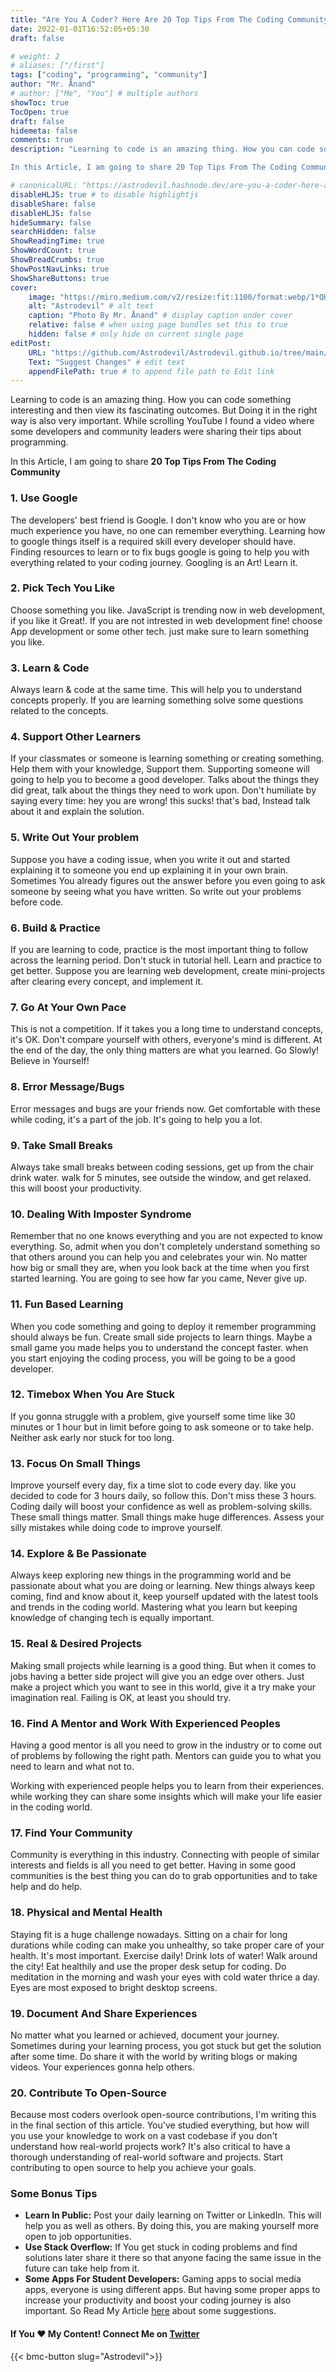 ```yaml
---
title: "Are You A Coder? Here Are 20 Top Tips From The Coding Community"
date: 2022-01-01T16:52:05+05:30
draft: false

# weight: 2
# aliases: ["/first"]
tags: ["coding", "programming", "community"]
author: "Mr. Ånand"
# author: ["Me", "You"] # multiple authors
showToc: true
TocOpen: true
draft: false
hidemeta: false
comments: true
description: "Learning to code is an amazing thing. How you can code something interesting and then view its fascinating outcomes. But Doing it in the right way is also very important. While scrolling YouTube I found a video where some developers and community leaders were sharing their tips about programming.

In this Article, I am going to share 20 Top Tips From The Coding Community "

# canonicalURL: "https://astrodevil.hashnode.dev/are-you-a-coder-here-are-20-top-tips-from-the-coding-community"
disableHLJS: true # to disable highlightjs
disableShare: false
disableHLJS: false
hideSummary: false
searchHidden: false
ShowReadingTime: true
ShowWordCount: true
ShowBreadCrumbs: true
ShowPostNavLinks: true
ShowShareButtons: true
cover:
    image: "https://miro.medium.com/v2/resize:fit:1100/format:webp/1*QHpWLfDBiXwL-W8tJNvEyw.png" # image path/url
    alt: "Astrodevil" # alt text
    caption: "Photo By Mr. Ånand" # display caption under cover
    relative: false # when using page bundles set this to true
    hidden: false # only hide on current single page
editPost:
    URL: "https://github.com/Astrodevil/Astrodevil.github.io/tree/main/content"
    Text: "Suggest Changes" # edit text
    appendFilePath: true # to append file path to Edit link
---
```


Learning to code is an amazing thing. How you can code something interesting and then view its fascinating outcomes. But Doing it in the right way is also very important. While scrolling YouTube I found a video where some developers and community leaders were sharing their tips about programming.

In this Article, I am going to share **20 Top Tips From The Coding Community** 

### 1. Use Google
The developers' best friend is Google. I don't know who you are or how much experience you have, no one can remember everything. Learning how to google things itself is a required skill every developer should have. Finding resources to learn or to fix bugs google is going to help you with everything related to your coding journey. Googling is an Art! Learn it.

### 2. Pick Tech You Like
Choose something you like. JavaScript is trending now in web development, if you like it Great!. If you are not intrested in web development fine! choose App development or some other tech. just make sure to learn something you like.

### 3. Learn & Code 
Always learn & code at the same time. This will help you to understand concepts properly. If you are learning something solve some questions related to the concepts.

### 4. Support Other Learners
If your classmates or someone is learning something or creating something. Help them with your knowledge, Support them. Supporting someone will going to help you to become a good developer. Talks about the things they did great, talk about the things they need to work upon. Don't humiliate by saying every time: hey you are wrong! this sucks! that's bad, Instead talk about it and explain the solution.

### 5. Write Out Your problem
Suppose you have a coding issue, when you write it out and started explaining it to someone you end up explaining it in your own brain. Sometimes You already figures out the answer before you even going to ask someone by seeing what you have written. So write out your problems before code.

### 6. Build & Practice
If you are learning to code, practice is the most important thing to follow across the learning period. Don't stuck in tutorial hell. Learn and practice to get better. 
Suppose you are learning web development, create mini-projects after clearing every concept, and implement it.

### 7. Go At Your Own Pace
This is not a competition. If it takes you a long time to understand concepts, it's OK. Don't compare yourself with others, everyone's mind is different. At the end of the day, the only thing matters are what you learned. Go Slowly! Believe in Yourself!

### 8. Error Message/Bugs 
Error messages and bugs are your friends now. Get comfortable with these while coding, it's a part of the job. It's going to help you a lot.

### 9. Take Small Breaks 
Always take small breaks between coding sessions, get up from the chair drink water. walk for 5 minutes, see outside the window, and get relaxed. this will boost your productivity.

### 10. Dealing With Imposter Syndrome
Remember that no one knows everything and you are not expected to know everything. So, admit when you don't completely understand something so that others around you can help you and celebrates your win. No matter how big or small they are, when you look back at the time when you first started learning. You are going to see how far you came, Never give up.

### 11. Fun Based Learning
When you code something and going to deploy it remember programming should always be fun. Create small side projects to learn things. Maybe a small game you made helps you to understand the concept faster. when you start enjoying the coding process, you will be going to be a good developer.

### 12. Timebox When You Are Stuck
If you gonna struggle with a problem, give yourself some time like 30 minutes or 1 hour but in limit before going to ask someone or to take help. Neither ask early nor stuck for too long.

### 13. Focus On Small Things
Improve yourself every day, fix a time slot to code every day. like you decided to code for 3 hours daily, so follow this. Don't miss these 3 hours. Coding daily will boost your confidence as well as problem-solving skills. These small things matter. Small things make huge differences. Assess your silly mistakes while doing code to improve yourself.

### 14. Explore & Be Passionate
Always keep exploring new things in the programming world and be passionate about what you are doing or learning. New things always keep coming, find and know about it, keep yourself updated with the latest tools and trends in the coding world. Mastering what you learn but keeping knowledge of changing tech is equally important. 

### 15. Real & Desired Projects
Making small projects while learning is a good thing. But when it comes to jobs having a better side project will give you an edge over others. Just make a project which you want to see in this world, give it a try make your imagination real. Failing is OK, at least you should try. 

### 16. Find A Mentor and Work With Experienced Peoples
Having a good mentor is all you need to grow in the industry or to come out of problems by following the right path. Mentors can guide you to what you need to learn and what not to. 

Working with experienced people helps you to learn from their experiences. while working they can share some insights which will make your life easier in the coding world.

### 17. Find Your Community
Community is everything in this industry. Connecting with people of similar interests and fields is all you need to get better. Having in some good communities is the best thing you can do to grab opportunities and to take help and do help.

### 18. Physical and Mental Health 
Staying fit is a huge challenge nowadays. Sitting on a chair for long durations while coding can make you unhealthy, so take proper care of your health. It's most important. Exercise daily! Drink lots of water! Walk around the city! Eat healthily and use the proper desk setup for coding. Do meditation in the morning and wash your eyes with cold water thrice a day. Eyes are most exposed to bright desktop screens.

### 19. Document And Share Experiences
No matter what you learned or achieved, document your journey. Sometimes during your learning process, you got stuck but get the solution after some time. Do share it with the world by writing blogs or making videos. Your experiences gonna help others. 

### 20. Contribute To Open-Source
Because most coders overlook open-source contributions, I'm writing this in the final section of this article. You've studied everything, but how will you use your knowledge to work on a vast codebase if you don't understand how real-world projects work? It's also critical to have a thorough understanding of real-world software and projects. Start contributing to open source to help you achieve your goals.

### Some Bonus Tips

- **Learn In Public:** Post your daily learning on Twitter or LinkedIn. This will help you as well as others. By doing this, you are making yourself more open to job opportunities.
- **Use Stack Overflow:** If You get stuck in coding problems and find solutions later share it there so that anyone facing the same issue in the future can take help from it. 
- **Some Apps For Student Developers:**  Gaming apps to social media apps, everyone is using different apps. But having some proper apps to increase your productivity and boost your coding journey is also important. So Read My Article  [here](https://astrodevil.hashnode.dev/some-apps-for-student-developer)  about some suggestions.

#### If You ❤️ My Content! Connect Me on  [Twitter](https://mobile.twitter.com/Astrodevil_) 

{{< bmc-button slug="Astrodevil">}}




